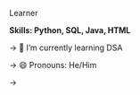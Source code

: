 Learner
<!--
**Tejareddythumu/tejareddythumu** is a ✨ _special_ ✨ repository because its `README.md` (this file) appears on your GitHub profile.

Here are some ideas to get you started:
-->
**Skills: Python, SQL, Java, HTML**

-> 🌱 I’m currently learning DSA

-> 😄 Pronouns: He/Him

-> 


